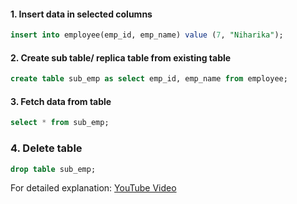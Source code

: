 #### 1. Insert data in selected columns 
```sql
insert into employee(emp_id, emp_name) value (7, "Niharika");
```

#### 2. Create sub table/ replica table from existing table
```sql
create table sub_emp as select emp_id, emp_name from employee;
```

#### 3. Fetch data from table
```sql
select * from sub_emp;
```

### 4. Delete table
```sql
drop table sub_emp;
```

For detailed explanation: [YouTube Video](https://www.youtube.com/watch?v=cEZ56906cWk&list=PL53IeEJJLQl3xIzMPqA7lApebsB-UqtNB&index=8)
